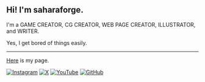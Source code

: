 ## Hi! I'm saharaforge.

I'm a GAME CREATOR, CG CREATOR, WEB PAGE CREATOR, ILLUSTRATOR, and WRITER.

Yes, I get bored of things easily.

 ---

[Here](https://saharaforge.com) is my page.

<!-- 2312100E -->

<a href="https://instagram.com/saharaforge" target="_blank"><img alt="Instagram" src="https://img.shields.io/badge/Instagram-%23CF2E92.svg?&style=for-the-badge&logo=Instagram&logoColor=white" /></a>
<a href="https://x.com/saharaforge" target="_blank"><img alt="X" src="https://img.shields.io/badge/X-%23000000.svg?&style=for-the-badge&logo=X&logoColor=white" /></a>
<a href="https://youtube.com/@saharaforge" target="_blank"><img alt="YouTube" src="https://img.shields.io/badge/YouTube-%23DA1725.svg?&style=for-the-badge&logo=YouTube&logoColor=white" /></a>
<a href="https://github.com/saharaforge" target="_blank"><img alt="GitHub" src="https://img.shields.io/badge/GitHub-%23000000.svg?&style=for-the-badge&logo=GitHub&logoColor=white" /></a>
